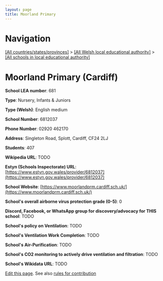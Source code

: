 ```yaml
---
layout: page
title: Moorland Primary
---
```

# Navigation

[[All countries/states/provinces]](../../..) > [[All Welsh local educational authority]](../..) > [[All schools in local educational authority]](..)

# Moorland Primary (Cardiff)

**School LEA number**: 681

**Type**: Nursery, Infants & Juniors

**Type (Welsh)**: English medium

**School Number**: 6812037

**Phone Number**: 02920 462170

**Address**: Singleton Road, Splott, Cardiff, CF24 2LJ

**Students**: 407

**Wikipedia URL**: TODO

**Estyn (Schools Inspectorate) URL**: [https://www.estyn.gov.wales/provider/6812037](https://www.estyn.gov.wales/provider/6812037)

**School Website**: [https://www.moorlandprm.cardiff.sch.uk/](https://www.moorlandprm.cardiff.sch.uk/)

**School's overall airborne virus protection grade (0-5)**: 0

**Discord, Facebook, or WhatsApp group for discovery/advocacy for THIS school**: TODO

**School's policy on Ventilation**: TODO

**School's Ventilation Work Completion**: TODO

**School's Air-Purification**: TODO

**School's CO2 monitoring to actively drive ventilation and filtration**: TODO

**School's Wikidata URL**: TODO




[Edit this page](https://github.com/VentilationProject/Wales/edit/prif/./Cardiff/Moorland_Primary.md). See also [rules for contribution](../../../contribution-rules/)